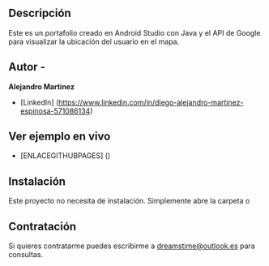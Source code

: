 ## Descripción

Este es un portafolio creado en Android Studio con Java y el API de Google para visualizar la ubicación del usuario en el mapa.

## Autor - 
**Alejandro Martinez**

* [LinkedIn] (https://www.linkedin.com/in/diego-alejandro-martinez-espinosa-571086134)

## Ver ejemplo en vivo
- [ENLACEGITHUBPAGES] ()

## Instalación
Este proyecto no necesita de instalación. Simplemente abre la carpeta o 

## Contratación
Si quieres contratarme puedes escribirme a dreamstime@outlook.es para consultas.
